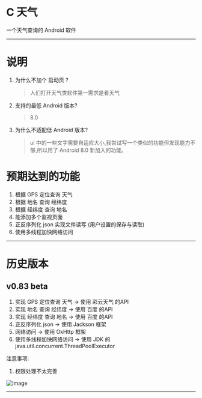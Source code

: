 # C 天气
一个天气查询的 Android 软件

---

# 说明 

1. 为什么不加个 启动页 ?
    > 人们打开天气类软件第一需求是看天气
2. 支持的最低 Android 版本?
    > 8.0
3. 为什么不适配低 Android 版本?
    > ui 中的一些文字需要自适应大小,我尝试写一个类似的功能但发现能力不够,所以用了 Android 8.0 新加入的功能。

# 预期达到的功能

1. 根据 GPS 定位查询 天气
2. 根据 地名 查询 经纬度
3. 根据 经纬度 查询 地名
4. 能添加多个监视页面
5. 正反序列化 json 实现文件读写 (用户设置的保存与读取)
6. 使用多线程加快网络访问

---

# 历史版本

## v0.83 beta

1. 实现 GPS 定位查询 天气    ->    使用 彩云天气 的API
2. 实现 地名 查询 经纬度     ->    使用 百度 的API
3. 实现 经纬度 查询 地名     ->    使用 百度 的API
4. 正反序列化 json          ->    使用 Jackson 框架
5. 网络访问                 ->    使用 OkHttp 框架
6. 使用多线程加快网络访问    ->    使用 JDK 的 java.util.concurrent.ThreadPoolExecutor

注意事项:
1. 权限处理不太完善

![image](https://user-images.githubusercontent.com/58614744/118510363-7a834280-b763-11eb-8b09-b0295af3030d.png)


----
